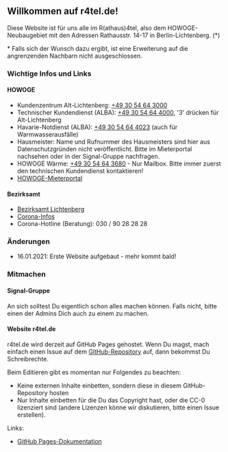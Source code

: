 ## Willkommen auf r4tel.de!

Diese Website ist für uns alle im R(athaus)4tel, also dem HOWOGE-Neubaugebiet mit den Adressen Rathausstr. 14-17 in Berlin-Lichtenberg. (*)

\* Falls sich der Wunsch dazu ergibt, ist eine Erweiterung auf die angrenzenden Nachbarn nicht ausgeschlossen.

### Wichtige Infos und Links

#### HOWOGE
* Kundenzentrum Alt-Lichtenberg: [+49 30 54 64 3000](tel:+493054643000)
* Technischer Kundendienst (ALBA): [+49 30 54 64 4000](tel:+493054644000), '3' drücken für Alt-Lichtenberg
* Havarie-Notdienst (ALBA): [+49 30 54 64 4023](tel:+493054644023) (auch für Warmwasserausfälle)
* Hausmeister: Name und Rufnummer des Hausmeisters sind hier aus Datenschutzgründen nicht veröffentlicht. Bitte im Mieterportal nachsehen oder in der Signal-Gruppe nachfragen.
* HOWOGE Wärme: [+49 30 54 64 3680](tel:+493054643680) - Nur Mailbox. Bitte immer zuerst den technischen Kundendienst kontaktieren!
* [HOWOGE-Mieterportal](https://mieterportal.howoge.de/nc/mieterportal/willkommen/meine-wohnung.html)

#### Bezirksamt
* [Bezirksamt Lichtenberg](https://www.berlin.de/ba-lichtenberg/)
* [Corona-Infos](https://www.berlin.de/ba-lichtenberg/aktuelles/artikel.905911.php)
* Corona-Hotline (Beratung): 030 / 90 28 28 28

### Änderungen

* 16.01.2021: Erste Website aufgebaut - mehr kommt bald!

### Mitmachen

#### Signal-Gruppe
An sich solltest Du eigentlich schon alles machen können. Falls nicht, bitte einen der Admins Dich auch zu einem zu machen.

#### Website r4tel.de
r4tel.de wird derzeit auf GitHub Pages gehostet. Wenn Du magst, mach einfach einen Issue auf dem [GitHub-Repository](https://github.com/mornau/r4tel-website) auf, dann bekommst Du Schreibrechte. 

Beim Editieren gibt es momentan nur Folgendes zu beachten:
* Keine externen Inhalte einbetten, sondern diese in diesem GitHub-Repository hosten
* Nur Inhalte einbetten für die Du das Copyright hast, oder die CC-0 lizenziert sind (andere Lizenzen könne wir diskutieren, bitte einen Issue erstellen).

Links:
* [GitHub Pages-Dokumentation](https://docs.github.com/categories/github-pages-basics/)
